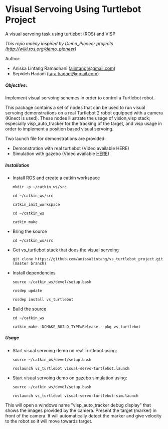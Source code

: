# Visual Servoing Using Turtlebot Project
A visual servoing task using turtlebot (ROS) and VISP

*This repo mainly inspired by Demo_Pioneer projects (http://wiki.ros.org/demo_pioneer)*

Author:
- Anissa Lintang Ramadhani (alintangr@gmail.com)
- Sepideh Hadadi (tara.hadadi@gmail.com)

##### Objective:
Implement visual servoing schemes in order to control a Turtlebot robot.

This package contains a set of nodes that can be used to run visual servoing demonstrations on a real Turtlebot 2 robot equipped with a camera (Kinect is used). These nodes illustrate the usage of vision_visp stack; especially visp_auto_tracker for the tracking of the target, and visp usage in order to implement a position based visual servoing.

Two launch file for demonstrations are provided:

- Demonstration with real turtlebot (Video available HERE)
- Simulation with gazebo (Video available [HERE](https://youtu.be/-IIlRZ5Ic-g))

##### Installation
- Install ROS and create a catkin workspace

  `mkdir -p ~/catkin_ws/src`

  `cd ~/catkin_ws/src`

  `catkin_init_workspace`

  `cd ~/catkin_ws`

  `catkin_make`

- Bring the source

  `cd ~/catkin_ws/src`

- Get vs_turtlebot stack that does the visual servoing

  `git clone https://github.com/anissalintang/vs_turtlebot_project.git (master branch)`

- Install dependencies

  `source ~/catkin_ws/devel/setup.bash`

  `rosdep update`

  `rosdep install vs_turtlebot`

- Build the source

  `cd ~/catkin_ws`

  `catkin_make -DCMAKE_BUILD_TYPE=Release --pkg vs_turtlebot`

##### Usage
- Start visual servoing demo on real Turtlebot using:

  `source ~/catkin_ws/devel/setup.bash`

  `roslaunch vs_turtlebot visual-servo-turtlebot.launch`

- Start visual servoing demo on gazebo simulation using:

  `source ~/catkin_ws/devel/setup.bash`

  `roslaunch vs_turtlebot visual-servo-turtlebot-sim.launch`

This will open a windows name "visp_auto_tracker debug display" that shows the images provided by the camera. Present the target (marker) in front of the camera. It will automatically detect the marker and give velocity to the robot so it will move towards target.
